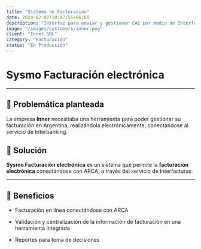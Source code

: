 ```yaml
---
title: "Sistema de Facturación"
date: 2024-02-07T10:47:55+06:00
description: "Interfaz para enviar y gestionar CAE por medio de Interfacturas"
image: "/images/customers/inner.png"
client: "Inner SRL"
category: "Facturación"
status: "En Producción"
---
```

# Sysmo Facturación electrónica

---

## 🎯 Problemática planteada

La empresa **Inner** necesitaba una herramienta para poder gestionar su facturación en Argentina, realizándola electrónicamente, conectándose al servicio de Interbanking.

## 🎯 Solución

**Sysmo Facturación electrónica** es un sistema que permite la **facturación electrónica** conectándose con ARCA, a través del servicio de Interfacturas.

---

## 🧩 Beneficios

- Facturación en línea conectándose con ARCA

- Validación y centralización de la información de facturación en una herramienta integrada

- Reportes para toma de decisiones

